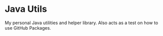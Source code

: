 # Java Utils

My personal Java utilities and helper library. Also acts as a test on how to use GitHub Packages.


